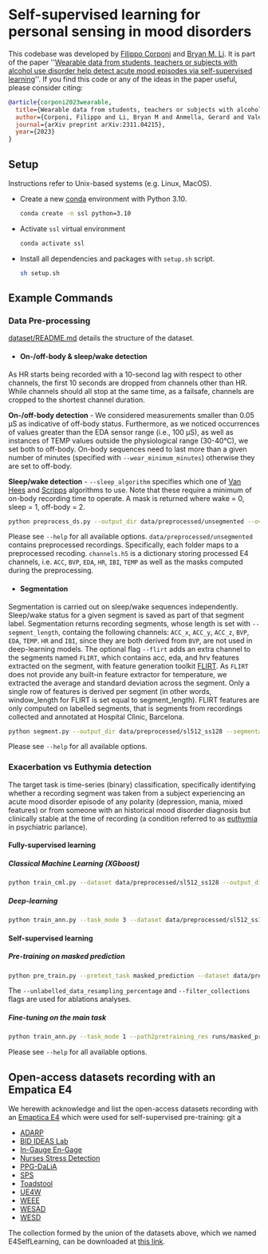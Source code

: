 # Self-supervised learning for personal sensing in mood disorders

This codebase was developed by [Filippo Corponi](https://github.com/FilippoCMC) and [Bryan M. Li](https://github.com/bryanlimy). It is part of the paper ''[Wearable data from students, teachers or subjects with alcohol use disorder help detect acute mood episodes via self-supervised learning](https://arxiv.org/abs/2311.04215)''. If you find this code or any of the ideas in the paper useful, please consider citing:

```bibtex
@article{corponi2023wearable,
  title={Wearable data from students, teachers or subjects with alcohol use disorder help detect acute mood episodes via self-supervised learning},
  author={Corponi, Filippo and Li, Bryan M and Anmella, Gerard and Valenzuela-Pascual, Cl{\`a}udia and Mas, Ariadna and Pacchiarotti, Isabella and Valent{\'\i}, Marc and Grande, Iria and Benabarre, Antonio and Garriga, Marina and others},
  journal={arXiv preprint arXiv:2311.04215},
  year={2023}
}
```

## Setup
Instructions refer to Unix-based systems (e.g. Linux, MacOS).


- Create a new [conda](https://conda.io/en/latest/) environment with Python 3.10.
  ```bash
  conda create -n ssl python=3.10
  ```
- Activate `ssl` virtual environment
  ```bash
  conda activate ssl
  ```
- Install all dependencies and packages with `setup.sh` script.
  ```bash
  sh setup.sh
  ```

## Example Commands

### Data Pre-processing
[dataset/README.md](dataset/README.md) details the structure of the dataset.

- #### On-/off-body & sleep/wake detection
As HR starts being recorded with a 10-second lag with respect to other channels, the first 10 seconds are dropped from channels other than HR. While channels should all stop at the same time, as a failsafe, channels are cropped to the shortest channel duration. 

**On-/off-body detection** - We considered measurements smaller than 0.05 μS as indicative of off-body status. Furthermore, as we noticed occurrences of values greater than the EDA sensor range (i.e., 100 μS), as well as instances of TEMP values outside the physiological range (30-40°C), we set both to off-body. On-body sequences need to last more than a given number of minutes (specified with `--wear_minimum_minutes`) otherwise they are set to off-body.

**Sleep/wake detection** - `--sleep_algorithm` specifies which one of [Van Hees](https://journals.plos.org/plosone/article?id=10.1371/journal.pone.0142533) and [Scripps](https://onlinelibrary.wiley.com/doi/10.1111/j.1365-2869.2010.00835.x) algorithms to use. Note that these require a minimum of on-body recording time to operate. A mask is returned where wake = 0, sleep = 1, off-body = 2. 

  ```bash
  python preprocess_ds.py --output_dir data/preprocessed/unsegmented --overwrite
  ```

Please see `--help` for all available options. `data/preprocessed/unsegmented` contains preprocessed recordings. Specifically, each folder maps to a preprocessed recoding. `channels.h5` is a dictionary storing processed E4 channels, i.e.  `ACC`,  `BVP`,  `EDA`,  `HR`,  `IBI`,  `TEMP` as well as the masks computed during the preprocessing.


- #### Segmentation
 Segmentation is carried out on sleep/wake sequences independently. Sleep/wake status for a given segment is saved as part of that segment label. Segmentation returns recording segments, whose length is set with `--segment_length`, containg the following channels: `ACC_x`, `ACC_y`, `ACC_z`, `BVP`, `EDA`, `TEMP`. `HR` and `IBI`, since they are both derived from `BVP`, are not used in deep-learning models. The optional flag `--flirt` adds an extra channel to the segments named `FLIRT`, which contains acc, eda, and hrv features extracted on the segment, with feature generation toolkit [FLIRT](https://flirt.readthedocs.io/en/latest/index.html). As `FLIRT` does not provide any built-in feature extractor for temperature, we extracted the average and standard deviation across the segment. Only a single row of features is derived per segment (in other words, window_length for FLIRT is set equal to segment_length). FLIRT features are only computed on labelled segments, that is segments from recordings collected and annotated at Hospital Clìnic, Barcelona.

  ```bash
  python segment.py --output_dir data/preprocessed/sl512_ss128 --segmentation_mode 1 --segment_length 512 --step_size 128 --overwrite
  ```
  Please see `--help` for all available options.



### Exacerbation vs Euthymia detection

The target task is time-series (binary) classification, specifically identifying whether a recording segment was taken from a subject experiencing an acute mood disorder episode of any polarity (depression, mania, mixed features) or from someone with an historical mood disorder diagnosis but clinically stable at the time of recording (a condition referred to as [euthymia](https://www.sciencedirect.com/book/9780124051706/clinical-trial-design-challenges-in-mood-disorders) in psychiatric parlance).

#### Fully-supervised learning

##### Classical Machine Learning (XGboost)

  ```bash
  python train_cml.py --dataset data/preprocessed/sl512_ss128 --output_dir runs/sl_xgboost_test --clear_output_dir
  ```

##### Deep-learning


  ```bash
  python train_ann.py --task_mode 3 --dataset data/preprocessed/sl512_ss128 runs/sl_ann_test
  ```
#### Self-supervised learning

##### Pre-training on masked prediction

  ```bash
  python pre_train.py --pretext_task masked_prediction --dataset data/preprocessed/sl512_ss128 --output_dir runs/masked_prediction_test
  ```
The `--unlabelled_data_resampling_percentage` and `--filter_collections` flags are used for ablations analyses.

##### Fine-tuning on the main task


  ```bash
  python train_ann.py --task_mode 1 --path2pretraining_res runs/masked_prediction_test --output_dir runs/masked_prediction_fine_tuning_test
  ```
  Please see `--help` for all available options. 

## Open-access datasets recording with an Empatica E4

We herewith acknowledge and list the open-access datasets recording with an [Emaptica E4](https://support.empatica.com/hc/en-us/articles/202581999-E4-wristband-technical-specifications) which were used for self-supervised pre-training:
git a
- [ADARP](https://arxiv.org/pdf/2206.14568.pdf)
- [BID IDEAS Lab](https://www.nature.com/articles/s41746-021-00465-w)
- [In-Gauge En-Gage](https://www.nature.com/articles/s41597-022-01347-w)
- [Nurses Stress Detection](https://www.nature.com/articles/s41597-022-01361-y)
- [PPG-DaLiA](https://archive.ics.uci.edu/dataset/495/ppg+dalia)
- [SPS](https://www.mdpi.com/1424-8220/22/21/8135)
- [Toadstool](https://dl.acm.org/doi/10.1145/3339825.3394939)
- [UE4W](https://zenodo.org/record/6898244)
- [WEEE](https://www.nature.com/articles/s41597-022-01643-5)
- [WESAD](https://dl.acm.org/doi/10.1145/3242969.3242985)
- [WESD](https://ieeexplore.ieee.org/abstract/document/9744065)

The collection formed by the union of the datasets above, which we named E4SelfLearning, can be downloaded at [this link](https://huggingface.co/datasets/FcmC/E4SelfLearning).